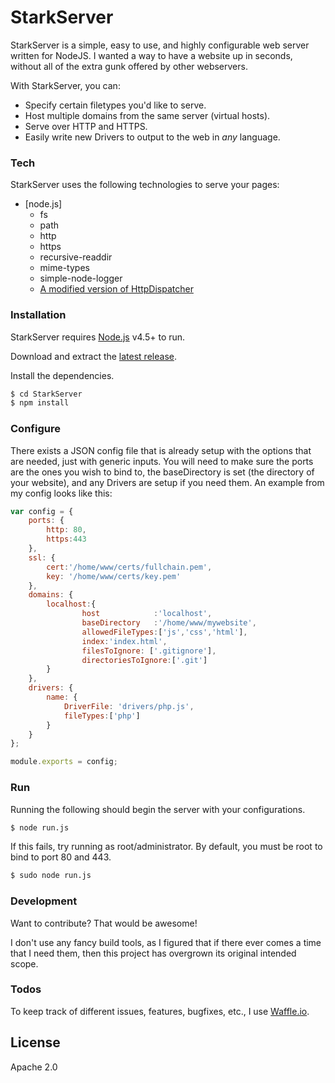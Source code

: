 # StarkServer

StarkServer is a simple, easy to use, and highly configurable web server written for NodeJS. I wanted a way to have a website up in seconds, without all of the extra gunk offered by other webservers.

With StarkServer, you can:
* Specify certain filetypes you'd like to serve.
* Host multiple domains from the same server (virtual hosts).
* Serve over HTTP and HTTPS.
* Easily write new Drivers to output to the web in *any* language.

### Tech

StarkServer uses the following technologies to serve your pages:

* [node.js]
  - fs
  - path
  - http
  - https
  - recursive-readdir
  - mime-types
  - simple-node-logger
  - [A modified version of HttpDispatcher](https://github.com/FizzyGalacticus/HttpDispatcher)

### Installation

StarkServer requires [Node.js](https://nodejs.org/) v4.5+ to run.

Download and extract the [latest release](https://github.com/FizzyGalacticus/StarkServer/archive/master.zip).

Install the dependencies.

```sh
$ cd StarkServer
$ npm install
```

### Configure
There exists a JSON config file that is already setup with the options that are needed, just with generic inputs. You will need to make sure the ports are the ones you wish to bind to, the baseDirectory is set (the directory of your website), and any Drivers are setup if you need them. An example from my config looks like this:

```js
var config = {
    ports: {
        http: 80,
        https:443
    },
    ssl: {
        cert:'/home/www/certs/fullchain.pem',
        key: '/home/www/certs/key.pem'
    },
    domains: {
        localhost:{
                host            :'localhost',
                baseDirectory   :'/home/www/mywebsite',
                allowedFileTypes:['js','css','html'],
                index:'index.html',
                filesToIgnore: ['.gitignore'],
                directoriesToIgnore:['.git']
        }
    },
    drivers: {
        name: {
            DriverFile: 'drivers/php.js',
            fileTypes:['php']
        }
    }
};

module.exports = config;
```

### Run
Running the following should begin the server with your configurations.
```sh
$ node run.js
```

If this fails, try running as root/administrator. By default, you must be root to bind to port 80 and 443.
```sh
$ sudo node run.js
```

### Development

Want to contribute? That would be awesome!

I don't use any fancy build tools, as I figured that if there ever comes a time that I need them, then this project has overgrown its original intended scope.

### Todos
To keep track of different issues, features, bugfixes, etc., I use [Waffle.io](https://waffle.io/FizzyGalacticus/StarkServer).

License
-------

Apache 2.0